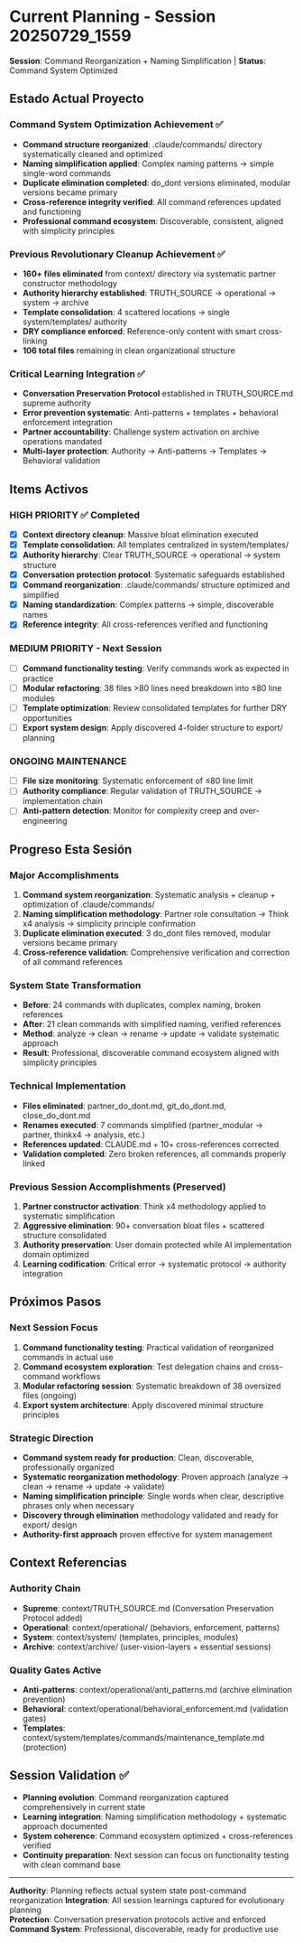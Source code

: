 # Current Planning - Session 20250729_1559

**Session**: Command Reorganization + Naming Simplification | **Status**: Command System Optimized

## Estado Actual Proyecto

### Command System Optimization Achievement ✅
- **Command structure reorganized**: .claude/commands/ directory systematically cleaned and optimized
- **Naming simplification applied**: Complex naming patterns → simple single-word commands
- **Duplicate elimination completed**: do_dont versions eliminated, modular versions became primary
- **Cross-reference integrity verified**: All command references updated and functioning
- **Professional command ecosystem**: Discoverable, consistent, aligned with simplicity principles

### Previous Revolutionary Cleanup Achievement ✅
- **160+ files eliminated** from context/ directory via systematic partner constructor methodology
- **Authority hierarchy established**: TRUTH_SOURCE → operational → system → archive
- **Template consolidation**: 4 scattered locations → single system/templates/ authority
- **DRY compliance enforced**: Reference-only content with smart cross-linking
- **106 total files** remaining in clean organizational structure

### Critical Learning Integration ✅
- **Conversation Preservation Protocol** established in TRUTH_SOURCE.md supreme authority
- **Error prevention systematic**: Anti-patterns + templates + behavioral enforcement integration
- **Partner accountability**: Challenge system activation on archive operations mandated
- **Multi-layer protection**: Authority → Anti-patterns → Templates → Behavioral validation

## Items Activos

### HIGH PRIORITY ✅ Completed
- [x] **Context directory cleanup**: Massive bloat elimination executed
- [x] **Template consolidation**: All templates centralized in system/templates/
- [x] **Authority hierarchy**: Clear TRUTH_SOURCE → operational → system structure
- [x] **Conversation protection protocol**: Systematic safeguards established
- [x] **Command reorganization**: .claude/commands/ structure optimized and simplified
- [x] **Naming standardization**: Complex patterns → simple, discoverable names
- [x] **Reference integrity**: All cross-references verified and functioning

### MEDIUM PRIORITY - Next Session
- [ ] **Command functionality testing**: Verify commands work as expected in practice
- [ ] **Modular refactoring**: 38 files >80 lines need breakdown into ≤80 line modules
- [ ] **Template optimization**: Review consolidated templates for further DRY opportunities
- [ ] **Export system design**: Apply discovered 4-folder structure to export/ planning

### ONGOING MAINTENANCE
- [ ] **File size monitoring**: Systematic enforcement of ≤80 line limit
- [ ] **Authority compliance**: Regular validation of TRUTH_SOURCE → implementation chain
- [ ] **Anti-pattern detection**: Monitor for complexity creep and over-engineering

## Progreso Esta Sesión

### Major Accomplishments
1. **Command system reorganization**: Systematic analysis + cleanup + optimization of .claude/commands/
2. **Naming simplification methodology**: Partner role consultation → Think x4 analysis → simplicity principle confirmation
3. **Duplicate elimination executed**: 3 do_dont files removed, modular versions became primary
4. **Cross-reference validation**: Comprehensive verification and correction of all command references

### System State Transformation  
- **Before**: 24 commands with duplicates, complex naming, broken references
- **After**: 21 clean commands with simplified naming, verified references
- **Method**: analyze → clean → rename → update → validate systematic approach
- **Result**: Professional, discoverable command ecosystem aligned with simplicity principles

### Technical Implementation
- **Files eliminated**: partner_do_dont.md, git_do_dont.md, close_do_dont.md
- **Renames executed**: 7 commands simplified (partner_modular → partner, thinkx4 → analysis, etc.)
- **References updated**: CLAUDE.md + 10+ cross-references corrected
- **Validation completed**: Zero broken references, all commands properly linked

### Previous Session Accomplishments (Preserved)
1. **Partner constructor activation**: Think x4 methodology applied to systematic simplification
2. **Aggressive elimination**: 90+ conversation bloat files + scattered structure consolidated
3. **Authority preservation**: User domain protected while AI implementation domain optimized
4. **Learning codification**: Critical error → systematic protocol → authority integration

## Próximos Pasos

### Next Session Focus
1. **Command functionality testing**: Practical validation of reorganized commands in actual use
2. **Command ecosystem exploration**: Test delegation chains and cross-command workflows
3. **Modular refactoring session**: Systematic breakdown of 38 oversized files (ongoing)
4. **Export system architecture**: Apply discovered minimal structure principles

### Strategic Direction
- **Command system ready for production**: Clean, discoverable, professionally organized
- **Systematic reorganization methodology**: Proven approach (analyze → clean → rename → update → validate)
- **Naming simplification principle**: Single words when clear, descriptive phrases only when necessary
- **Discovery through elimination** methodology validated and ready for export/ design
- **Authority-first approach** proven effective for system management

## Context Referencias

### Authority Chain
- **Supreme**: context/TRUTH_SOURCE.md (Conversation Preservation Protocol added)
- **Operational**: context/operational/ (behaviors, enforcement, patterns)
- **System**: context/system/ (templates, principles, modules)
- **Archive**: context/archive/ (user-vision-layers + essential sessions)

### Quality Gates Active
- **Anti-patterns**: context/operational/anti_patterns.md (archive elimination prevention)
- **Behavioral**: context/operational/behavioral_enforcement.md (validation gates)
- **Templates**: context/system/templates/commands/maintenance_template.md (protection)

## Session Validation ✅

- **Planning evolution**: Command reorganization captured comprehensively in current state
- **Learning integration**: Naming simplification methodology + systematic approach documented
- **System coherence**: Command ecosystem optimized + cross-references verified
- **Continuity preparation**: Next session can focus on functionality testing with clean command base

---
**Authority**: Planning reflects actual system state post-command reorganization
**Integration**: All session learnings captured for evolutionary planning  
**Protection**: Conversation preservation protocols active and enforced
**Command System**: Professional, discoverable, ready for productive use